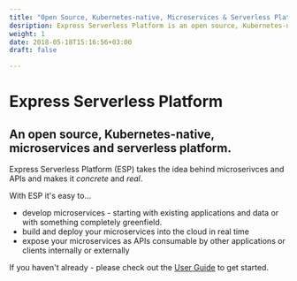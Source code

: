 ```yaml
---
title: "Open Source, Kubernetes-native, Microservices & Serverless Platform"
desription: Express Serverless Platform is an open source, Kubernetes-native, Microservices & Serverless Platform.
weight: 1
date: 2018-05-18T15:16:56+03:00
draft: false

---
```


# Express Serverless Platform
## An open source, Kubernetes-native, microservices and serverless platform.

Express Serverless Platform (ESP) takes the idea behind microserivces and APIs and makes it _concrete_ and _real_.

With ESP it's easy to...

 * develop microservices - starting with existing applications and data or with something completely greenfield.
 * build and deploy your microservices into the cloud in real time
 * expose your microservices as APIs consumable by other applications or clients internally or externally

If you haven't already - please check out the [User Guide](/user-guide/canvas) to get started.
